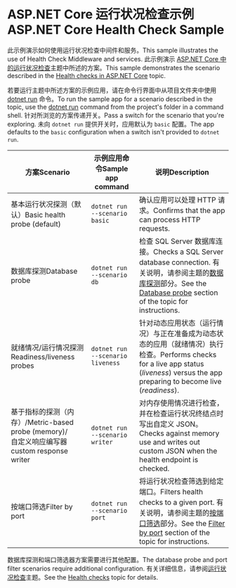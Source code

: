 # <a name="aspnet-core-health-check-sample"></a><span data-ttu-id="313a4-101">ASP.NET Core 运行状况检查示例</span><span class="sxs-lookup"><span data-stu-id="313a4-101">ASP.NET Core Health Check Sample</span></span>

<span data-ttu-id="313a4-102">此示例演示如何使用运行状况检查中间件和服务。</span><span class="sxs-lookup"><span data-stu-id="313a4-102">This sample illustrates the use of Health Check Middleware and services.</span></span> <span data-ttu-id="313a4-103">此示例演示 [ASP.NET Core 中的运行状况检查](https://docs.microsoft.com/aspnet/core/host-and-deploy/health-checks)主题中所述的方案。</span><span class="sxs-lookup"><span data-stu-id="313a4-103">This sample demonstrates the scenario described in the [Health checks in ASP.NET Core](https://docs.microsoft.com/aspnet/core/host-and-deploy/health-checks) topic.</span></span>

<span data-ttu-id="313a4-104">若要运行主题中所述方案的示例应用，请在命令行界面中从项目文件夹中使用 [dotnet run](https://docs.microsoft.com/dotnet/core/tools/dotnet-run) 命令。</span><span class="sxs-lookup"><span data-stu-id="313a4-104">To run the sample app for a scenario described in the topic, use the [dotnet run](https://docs.microsoft.com/dotnet/core/tools/dotnet-run) command from the project's folder in a command shell.</span></span> <span data-ttu-id="313a4-105">针对所浏览的方案传递开关。</span><span class="sxs-lookup"><span data-stu-id="313a4-105">Pass a switch for the scenario that you're exploring.</span></span> <span data-ttu-id="313a4-106">未向 `dotnet run` 提供开关时，应用默认为 `basic` 配置。</span><span class="sxs-lookup"><span data-stu-id="313a4-106">The app defaults to the `basic` configuration when a switch isn't provided to `dotnet run`.</span></span>

| <span data-ttu-id="313a4-107">方案</span><span class="sxs-lookup"><span data-stu-id="313a4-107">Scenario</span></span>                                               | <span data-ttu-id="313a4-108">示例应用命令</span><span class="sxs-lookup"><span data-stu-id="313a4-108">Sample app command</span></span>               | <span data-ttu-id="313a4-109">说明</span><span class="sxs-lookup"><span data-stu-id="313a4-109">Description</span></span> |
| ------------------------------------------------------ | -------------------------------- | ----------- |
| <span data-ttu-id="313a4-110">基本运行状况探测（默认）</span><span class="sxs-lookup"><span data-stu-id="313a4-110">Basic health probe (default)</span></span>                           | `dotnet run --scenario basic`    | <span data-ttu-id="313a4-111">确认应用可以处理 HTTP 请求。</span><span class="sxs-lookup"><span data-stu-id="313a4-111">Confirms that the app can process HTTP requests.</span></span> |
| <span data-ttu-id="313a4-112">数据库探测</span><span class="sxs-lookup"><span data-stu-id="313a4-112">Database probe</span></span>                                         | `dotnet run --scenario db`       | <span data-ttu-id="313a4-113">检查 SQL Server 数据库连接。</span><span class="sxs-lookup"><span data-stu-id="313a4-113">Checks a SQL Server database connection.</span></span> <span data-ttu-id="313a4-114">有关说明，请参阅主题的[数据库探测](https://docs.microsoft.com/aspnet/core/host-and-deploy/health-checks#database-probe)部分。</span><span class="sxs-lookup"><span data-stu-id="313a4-114">See the [Database probe](https://docs.microsoft.com/aspnet/core/host-and-deploy/health-checks#database-probe) section of the topic for instructions.</span></span> |
| <span data-ttu-id="313a4-115">就绪情况/运行情况探测</span><span class="sxs-lookup"><span data-stu-id="313a4-115">Readiness/liveness probes</span></span>                              | `dotnet run --scenario liveness` | <span data-ttu-id="313a4-116">针对动态应用状态（运行情况）与正在准备成为动态状态的应用（就绪情况）执行检查。</span><span class="sxs-lookup"><span data-stu-id="313a4-116">Performs checks for a live app status (*liveness*) versus the app preparing to become live (*readiness*).</span></span> |
| <span data-ttu-id="313a4-117">基于指标的探测（内存）/</span><span class="sxs-lookup"><span data-stu-id="313a4-117">Metric-based probe (memory)/</span></span><br><span data-ttu-id="313a4-118">自定义响应编写器</span><span class="sxs-lookup"><span data-stu-id="313a4-118">custom response writer</span></span> | `dotnet run --scenario writer`   | <span data-ttu-id="313a4-119">对内存使用情况进行检查，并在检查运行状况终结点时写出自定义 JSON。</span><span class="sxs-lookup"><span data-stu-id="313a4-119">Checks against memory use and writes out custom JSON when the health endpoint is checked.</span></span> |
| <span data-ttu-id="313a4-120">按端口筛选</span><span class="sxs-lookup"><span data-stu-id="313a4-120">Filter by port</span></span>                                         | `dotnet run --scenario port`     | <span data-ttu-id="313a4-121">将运行状况检查筛选到给定端口。</span><span class="sxs-lookup"><span data-stu-id="313a4-121">Filters health checks to a given port.</span></span> <span data-ttu-id="313a4-122">有关说明，请参阅主题的[按端口筛选](https://docs.microsoft.com/aspnet/core/host-and-deploy/health-checks#filter-by-port)部分。</span><span class="sxs-lookup"><span data-stu-id="313a4-122">See the [Filter by port](https://docs.microsoft.com/aspnet/core/host-and-deploy/health-checks#filter-by-port) section of the topic for instructions.</span></span> |

<span data-ttu-id="313a4-123">数据库探测和端口筛选器方案需要进行其他配置。</span><span class="sxs-lookup"><span data-stu-id="313a4-123">The database probe and port filter scenarios require additional configuration.</span></span> <span data-ttu-id="313a4-124">有关详细信息，请参阅[运行状况检查](https://docs.microsoft.com/aspnet/core/host-and-deploy/health-checks)主题。</span><span class="sxs-lookup"><span data-stu-id="313a4-124">See the [Health checks](https://docs.microsoft.com/aspnet/core/host-and-deploy/health-checks) topic for details.</span></span>

